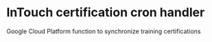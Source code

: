 # InTouch certification cron handler

Google Cloud Platform function to synchronize training certifications
